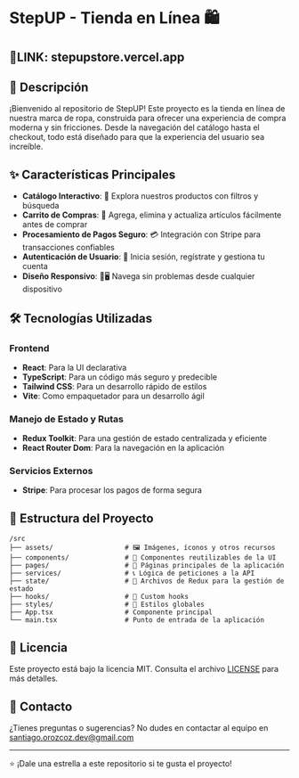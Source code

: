 # StepUP - Tienda en Línea 🛍️
## 🔗LINK: stepupstore.vercel.app

## 🚀 Descripción

¡Bienvenido al repositorio de StepUP! Este proyecto es la tienda en línea de nuestra marca de ropa, construida para ofrecer una experiencia de compra moderna y sin fricciones. Desde la navegación del catálogo hasta el checkout, todo está diseñado para que la experiencia del usuario sea increíble.

## ✨ Características Principales

- **Catálogo Interactivo**: 👕 Explora nuestros productos con filtros y búsqueda
- **Carrito de Compras**: 🛒 Agrega, elimina y actualiza artículos fácilmente antes de comprar
- **Procesamiento de Pagos Seguro**: 💳 Integración con Stripe para transacciones confiables
- **Autenticación de Usuario**: 🔐 Inicia sesión, regístrate y gestiona tu cuenta
- **Diseño Responsivo**: 📱🖥️ Navega sin problemas desde cualquier dispositivo

## 🛠️ Tecnologías Utilizadas

### Frontend
- **React**: Para la UI declarativa
- **TypeScript**: Para un código más seguro y predecible
- **Tailwind CSS**: Para un desarrollo rápido de estilos
- **Vite**: Como empaquetador para un desarrollo ágil

### Manejo de Estado y Rutas
- **Redux Toolkit**: Para una gestión de estado centralizada y eficiente
- **React Router Dom**: Para la navegación en la aplicación

### Servicios Externos
- **Stripe**: Para procesar los pagos de forma segura

## 📂 Estructura del Proyecto

```
/src
├── assets/                  # 🖼️ Imágenes, íconos y otros recursos
├── components/              # 🧩 Componentes reutilizables de la UI
├── pages/                   # 📄 Páginas principales de la aplicación
├── services/                # 📞 Lógica de peticiones a la API
├── state/                   # 🧠 Archivos de Redux para la gestión de estado
├── hooks/                   # 🎣 Custom hooks
├── styles/                  # 🎨 Estilos globales
├── App.tsx                  # Componente principal
└── main.tsx                 # Punto de entrada de la aplicación
```


## 📄 Licencia

Este proyecto está bajo la licencia MIT. Consulta el archivo [LICENSE](LICENSE) para más detalles.

## 📧 Contacto

¿Tienes preguntas o sugerencias? No dudes en contactar al equipo en santiago.orozcoz.dev@gmail.com

---

⭐ ¡Dale una estrella a este repositorio si te gusta el proyecto!
